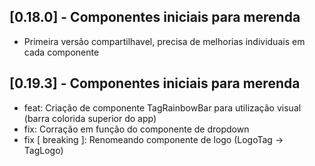 ## [0.18.0] - Componentes iniciais para merenda

* Primeira versão compartilhavel, precisa de melhorias individuais em cada componente

## [0.19.3] - Componentes iniciais para merenda

* feat: Criação de componente TagRainbowBar para utilização visual (barra colorida superior do app)
* fix: Corração em função do componente de dropdown
* fix [ breaking ]: Renomeando componente de logo (LogoTag -> TagLogo)